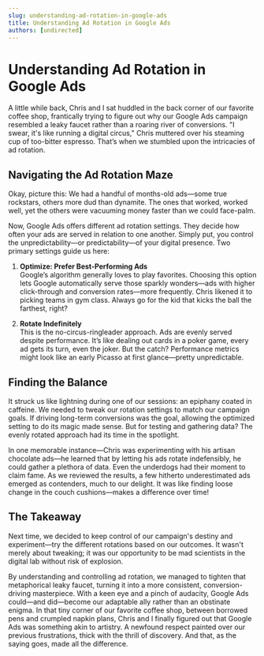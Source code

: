 ```yaml
---
slug: understanding-ad-rotation-in-google-ads
title: Understanding Ad Rotation in Google Ads
authors: [undirected]
---
```


# Understanding Ad Rotation in Google Ads

A little while back, Chris and I sat huddled in the back corner of our favorite coffee shop, frantically trying to figure out why our Google Ads campaign resembled a leaky faucet rather than a roaring river of conversions. "I swear, it's like running a digital circus," Chris muttered over his steaming cup of too-bitter espresso. That’s when we stumbled upon the intricacies of ad rotation.

## Navigating the Ad Rotation Maze

Okay, picture this: We had a handful of months-old ads—some true rockstars, others more dud than dynamite. The ones that worked, worked well, yet the others were vacuuming money faster than we could face-palm.

Now, Google Ads offers different ad rotation settings. They decide how often your ads are served in relation to one another. Simply put, you control the unpredictability—or predictability—of your digital presence. Two primary settings guide us here:

1. **Optimize: Prefer Best-Performing Ads**  
   Google’s algorithm generally loves to play favorites. Choosing this option lets Google automatically serve those sparkly wonders—ads with higher click-through and conversion rates—more frequently. Chris likened it to picking teams in gym class. Always go for the kid that kicks the ball the farthest, right?

2. **Rotate Indefinitely**  
   This is the no-circus-ringleader approach. Ads are evenly served despite performance. It’s like dealing out cards in a poker game, every ad gets its turn, even the joker. But the catch? Performance metrics might look like an early Picasso at first glance—pretty unpredictable.

## Finding the Balance

It struck us like lightning during one of our sessions: an epiphany coated in caffeine. We needed to tweak our rotation settings to match our campaign goals. If driving long-term conversions was the goal, allowing the optimized setting to do its magic made sense. But for testing and gathering data? The evenly rotated approach had its time in the spotlight.

In one memorable instance—Chris was experimenting with his artisan chocolate ads—he learned that by letting his ads rotate indefensibly, he could gather a plethora of data. Even the underdogs had their moment to claim fame. As we reviewed the results, a few hitherto underestimated ads emerged as contenders, much to our delight. It was like finding loose change in the couch cushions—makes a difference over time!

## The Takeaway

Next time, we decided to keep control of our campaign's destiny and experiment—try the different rotations based on our outcomes. It wasn't merely about tweaking; it was our opportunity to be mad scientists in the digital lab without risk of explosion.  

By understanding and controlling ad rotation, we managed to tighten that metaphorical leaky faucet, turning it into a more consistent, conversion-driving masterpiece. With a keen eye and a pinch of audacity, Google Ads could—and did—become our adaptable ally rather than an obstinate enigma. In that tiny corner of our favorite coffee shop, between borrowed pens and crumpled napkin plans, Chris and I finally figured out that Google Ads was something akin to artistry. A newfound respect painted over our previous frustrations, thick with the thrill of discovery. And that, as the saying goes, made all the difference.